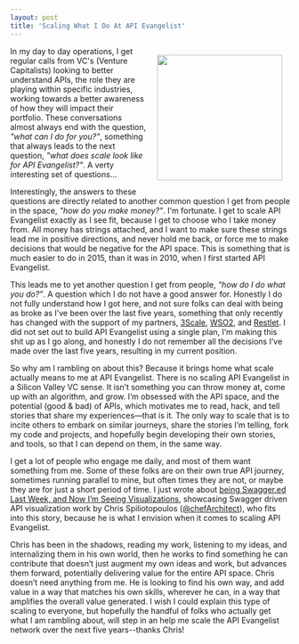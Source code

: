 ```yaml
---
layout: post
title: 'Scaling What I Do At API Evangelist'
---
```

<p><img style="padding: 15px;" src="https://s3.amazonaws.com/kinlane-productions/bw-icons/bw-scale.png" alt="" width="225" align="right" /></p>
<p>In my day to day operations, I get regular calls from VC's (Venture Capitalists) looking to better understand APIs, the role they are playing within specific industries, working towards a better awareness of how they will impact their portfolio. These conversations almost always end with the question, <em>"what can I do for you?"</em>, something that always leads to the next question,<em> "what does scale look like for API Evangelist?"</em>. A verty interesting set of questions...</p>
<p>Interestingly, the answers to these questions are directly related to another common question I get from people in the space, <em>"how do you make money?"</em>. I'm fortunate. I get to scale API Evangelist exactly as I see fit, because I get to choose who I take money from. All money has strings attached, and I want to make sure these strings lead me in positive directions, and never hold me back, or force me to make decisions that would be negative for the API space. This is something that is much easier to do in 2015, than it was in 2010, when I first started API Evangelist.</p>
<p>This leads me to yet another question I get from people, <em>&ldquo;how do I do what you do?&rdquo;</em>. A question which I do not have a good answer for. Honestly I do not fully understand how I got here, and not sure folks can deal with being as broke as I&rsquo;ve been over the last five years, something that only recently has changed with the support of my partners, <a href="http://3scale.net">3Scale</a>, <a href="http://ws02.com">WSO2</a>, and <a href="http://restlet.org">Restlet</a>. I did not set out to build API Evangelist using a single plan, I&rsquo;m making this shit up as I go along, and honestly I do not remember all the decisions I&rsquo;ve made over the last five years, resulting in my current position.</p>
<p>So why am I rambling on about this? Because it brings home what scale actually means to me at API Evangelist. There is no scaling API Evangelist in a Silicon Valley VC sense. It isn&rsquo;t something you can throw money at, come up with an algorithm, and grow. I&rsquo;m obsessed with the API space, and the potential (good &amp; bad) of APIs, which motivates me to read, hack, and tell stories that share my experiences&mdash;that is it. The only way to scale that is to incite others to embark on similar journeys, share the stories I&rsquo;m telling, fork my code and projects, and hopefully begin developing their own stories, and tools, so that I can depend on them, in the same way.</p>
<p>I get a lot of people who engage me daily, and most of them want something from me. Some of these folks are on their own true API journey, sometimes running parallel to mine, but often times they are not, or maybe they are for just a short period of time. I just wrote about <a href="http://apievangelist.com/2015/02/23/i-got-swaggered-last-week-and-now-i-am-seeing-api-visualizations/">being Swagger.ed Last Week, and Now I&rsquo;m Seeing Visualizations</a>, showcasing Swagger driven API visualization work by Chris Spiliotopoulos (<a href="https://twitter.com/chefArchitect">@chefArchitect</a>), who fits into this story, because he is what I envision when it comes to scaling API Evangelist.</p>
<p>Chris has been in the shadows, reading my work, listening to my ideas, and internalizing them in his own world, then he works to find something he can contribute that doesn&rsquo;t just augment my own ideas and work, but advances them forward, potentially delivering value for the entire API space. Chris doesn&rsquo;t need anything from me. He is looking to find his own way, and add value in a way that matches his own skills, wherever he can, in a way that amplifies the overall value generated. I wish I could explain this type of scaling to everyone, but hopefully the handful of folks who actually get what I am rambling about, will step in an help me scale the API Evangelist network over the next five years--thanks Chris!</p>